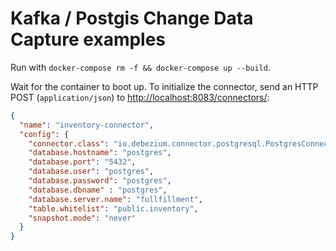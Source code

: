 # Kafka / Postgis Change Data Capture examples

Run with `docker-compose rm -f && docker-compose up --build`.

Wait for the container to boot up. To initialize the connector,
send an HTTP POST (`application/json`)
to [http://localhost:8083/connectors/](http://localhost:8083/connectors):

```json
{
  "name": "inventory-connector",
  "config": {
    "connector.class": "io.debezium.connector.postgresql.PostgresConnector",
    "database.hostname": "postgres",
    "database.port": "5432",
    "database.user": "postgres",
    "database.password": "postgres",
    "database.dbname" : "postgres",
    "database.server.name": "fullfillment",
    "table.whitelist": "public.inventory",
    "snapshot.mode": "never"
  }
}
```

